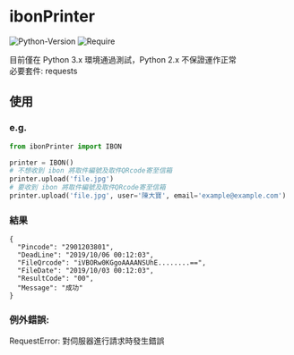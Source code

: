 # ibonPrinter

![Python-Version](https://img.shields.io/static/v1?label=Python&message=3.x&style=flat-square&color=success&logo=python)
![Require](https://img.shields.io/static/v1?label=Require&message=requests&style=flat-square&color=success)

目前僅在 Python 3.x 環境通過測試，Python 2.x 不保證運作正常  
必要套件: requests

## 使用
### e.g.
```python
from ibonPrinter import IBON

printer = IBON()
# 不想收到 ibon 將取件編號及取件QRcode寄至信箱
printer.upload('file.jpg')
# 要收到 ibon 將取件編號及取件QRcode寄至信箱
printer.upload('file.jpg', user='陳大寶', email='example@example.com')
```
### 結果  
```
{
  "Pincode": "2901203801",
  "DeadLine": "2019/10/06 00:12:03",
  "FileQrcode": "iVBORw0KGgoAAAANSUhE........==",
  "FileDate": "2019/10/03 00:12:03",
  "ResultCode": "00",
  "Message": "成功"
}
```
### 例外錯誤: 
RequestError: 對伺服器進行請求時發生錯誤
